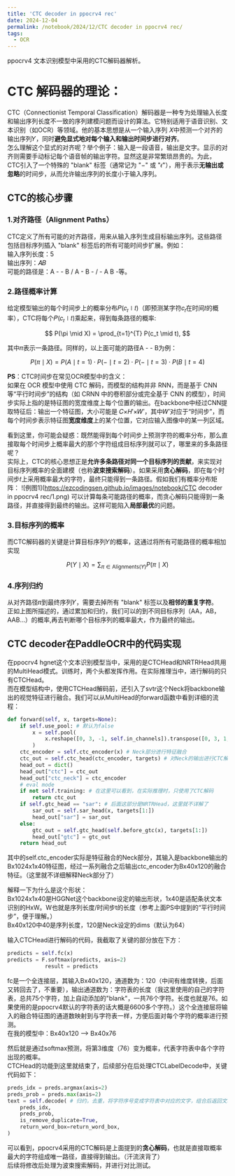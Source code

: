 ```yaml
---
title: 'CTC decoder in ppocrv4 rec'
date: 2024-12-04
permalink: /notebook/2024/12/CTC decoder in ppocrv4 rec/
tags:
  - OCR
---
```


ppocrv4 文本识别模型中采用的CTC解码器解析。

CTC 解码器的理论：
======

CTC（Connectionist Temporal Classification）解码器是一种专为处理输入长度和输出序列长度不一致的序列建模问题而设计的算法。它特别适用于语音识别、文本识别（如OCR）等领域。他的基本思想是从一个输入序列 
𝑋中预测一个对齐的输出序列𝑌，同时**避免显式地对每个输入和输出时间步进行对齐**。  
怎么理解这个显式的对齐呢？举个例子：输入是一段语音，输出是文字。显示的对齐则需要手动标记每个语音帧的输出字符。显然这是非常繁琐昂贵的。为此，CTC引入了一个特殊的 "blank" 标签（通常记为 "−" 或 "𝜖"），用于表示**无输出或忽略**的时间步，从而允许输出序列的长度小于输入序列。 

CTC的核心步骤
------

### 1.对齐路径（Alignment Paths）  
CTC定义了所有可能的对齐路径，用来从输入序列生成目标输出序列。这些路径包括目标序列插入 "blank" 标签后的所有可能时间步扩展。例如：  
输入序列长度：5  
输出序列：𝐴𝐵  
可能的路径是：A - - B / A - B - / - A B -等。  
### 2.路径概率计算  
给定模型输出的每个时间步上的概率分布𝑃(𝑐<sub>𝑡</sub>∣𝑡)（即预测某字符𝑐<sub>𝑡</sub>在时间𝑡的概率），CTC将每个𝑃(𝑐<sub>𝑡</sub>∣𝑡)乘起来，得到每条路径的概率:  

$$
P(\pi \mid X) = \prod_{t=1}^{T} P(c_t \mid t),
$$

其中𝜋表示一条路径。同样的，以上面可能的路径A - - B为例： 

$$
P(\pi \mid X) = P(A \mid t=1)⋅P(- \mid t=2)⋅P(- \mid t=3)⋅P(B \mid t=4)
$$    
   
**PS**：CTC时间步在常见OCR模型中的含义：  
如果在 OCR 模型中使用 CTC 解码，而模型的结构并非 RNN，而是基于 CNN 等“平行时间步”的结构（如 CRNN 中的卷积部分或完全基于 CNN 的模型），时间步实际上指的是特征图的宽度维度上每个位置的输出。在backbone中经过CNN提取特征后：输出一个特征图，大小可能是 𝐶×𝐻′×𝑊′，其中𝑊′对应于“时间步”，而每个时间步表示特征图**宽度维度**上的某个位置，它对应输入图像中的某一列区域。
    
看到这里，你可能会疑惑：既然能得到每个时间步上预测字符的概率分布，那么直接取每个时间步上概率最大的那个字符组成目标序列就可以了，哪里来的多条路径呢？   
实际上，CTC的核心思想正是**允许多条路径对同一个目标序列的贡献**，来实现对目标序列概率的全面建模（也称**波束搜索解码**）。如果采用**贪心解码**，即在每个时间步𝑡上采用概率最大的字符，最终只能得到一条路径。假如我们有概率分布矩阵：
![例图1](https://ezcodingsen.github.io/images/notebook/CTC decoder in ppocrv4 rec/1.png)
可以计算每条可能路径的概率，而贪心解码只能得到一条路径，并直接得到最终的输出。这样可能陷入**局部最优**的问题。   
### 3.目标序列的概率   
而CTC解码器的关键是计算目标序列𝑌的概率，这通过将所有可能路径的概率相加实现   

$$
P(Y \mid X) = \sum_{\pi \in \text{Alignments}(Y)} P(\pi \mid X)
$$   
### 4.序列归约   
从对齐路径𝜋到最终序列𝑌，需要去掉所有 "blank" 标签以及**相邻的重复字符**。   
正如上图所描述的，通过累加和归约，我们可以的到不同目标序列（AA，AB，AAB...）的概率,再去判断哪个目标序列的概率最大，作为最终的输出。

CTC decoder在PaddleOCR中的代码实现
------

在ppocrv4 hgnet这个文本识别模型当中，采用的是CTCHead和NRTRHead共用的MultiHead模式。训练时，两个头都发挥作用。在实际推理当中，进行解码的只有CTCHead。  
而在模型结构中，使用CTCHead解码前，还引入了svtr这个Neck将backbone输出的视觉特征进行融合。我们可以从MultiHead的forward函数中看到详细的流程：  

```python
def forward(self, x, targets=None):
    if self.use_pool: # 默认为false
        x = self.pool(
            x.reshape([0, 3, -1, self.in_channels]).transpose([0, 3, 1, 2])
        )
    ctc_encoder = self.ctc_encoder(x) # Neck部分进行特征融合
    ctc_out = self.ctc_head(ctc_encoder, targets) # 对Neck的输出进行CTC解码
    head_out = dict()
    head_out["ctc"] = ctc_out
    head_out["ctc_neck"] = ctc_encoder
    # eval mode
    if not self.training: # 在这里可以看到，在实际推理时，只使用了CTC解码
        return ctc_out
    if self.gtc_head == "sar": # 后面这部分是NRTRHead，这里就不详解了
        sar_out = self.sar_head(x, targets[1:])
        head_out["sar"] = sar_out
    else:
        gtc_out = self.gtc_head(self.before_gtc(x), targets[1:])
        head_out["gtc"] = gtc_out
    return head_out
```
其中的self.ctc_encoder实际是特征融合的Neck部分，其输入是backbone输出的Bx1024x1x40特征图，经过一系列融合之后输出ctc_encoder为Bx40x120的融合特征。（这里就不详细解释Neck部分了）  
   
解释一下为什么是这个形状：  
Bx1024x1x40是HGGNet这个backbone设定的输出形状，1x40是适配条状文本识别的HxW。W也就是序列长度/时间步t的长度（参考上面PS中提到的“平行时间步”，便于理解。）  
Bx40x120中40是序列长度，120是Neck设定的dims（默认为64）  
  
输入CTCHead进行解码的代码，我截取了关键的部分放在下方：  
```python
predicts = self.fc(x)
predicts = F.softmax(predicts, axis=2)
            result = predicts
```
fc是一个全连接层，其输入Bx40x120，通道数为：120（中间有维度转换，后面又转回去了，不重要），输出通道数为：字符表的长度（我这里使用的自己的字符表，总共75个字符，加上自动添加的"blank"，一共76个字符。长度也就是76。如果使用的是ppocrv4默认的字符表的话大概是6600多个字符。）这个全连接层将输入的融合特征图的通道数映射到与字符表一样，方便后面对每个字符的概率进行预测。   
在我的模型中：Bx40x120 --> Bx40x76  
   
然后就是通过softmax预测，将第3维度（76）变为概率，代表字符表中各个字符出现的概率。  
CTCHead的功能到这里就结束了，后续部分在后处理CTCLabelDecode中，关键代码如下：
```python
preds_idx = preds.argmax(axis=2)
preds_prob = preds.max(axis=2)
text = self.decode( # 归约，去重，将字符序号变成字符表中对应的文字，组合后返回文本text
    preds_idx,
    preds_prob,
    is_remove_duplicate=True,
    return_word_box=return_word_box,
)
```
可以看到，ppocrv4采用的CTC解码是上面提到的**贪心解码**，也就是直接取概率最大的字符组成唯一路径，直接得到输出。（汗流浃背了）  
后续将修改后处理为波束搜索解码，并进行对比测试。












